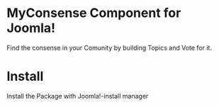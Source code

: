 # MyConsense Component for Joomla!
Find the consense in your Comunity by building Topics and Vote for it.


# Install
Install the Package with Joomla!-install manager

